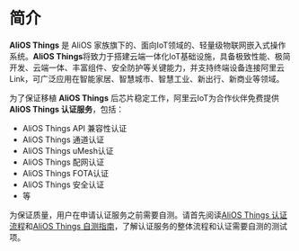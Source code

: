 # 简介
**AliOS Things** 是 AliOS 家族旗下的、面向IoT领域的、轻量级物联网嵌入式操作系统。**AliOS Things**将致力于搭建云端一体化IoT基础设施，具备极致性能、极简开发、云端一体、丰富组件、安全防护等关键能力，并支持终端设备连接阿里云Link，可广泛应用在智能家居、智慧城市、智慧工业、新出行、新商业等领域。

为了保证移植 **AliOS Things** 后芯片稳定工作，阿里云IoT为合作伙伴免费提供**AliOS Things 认证服务**，包括：

* AliOS Things API 兼容性认证
* AliOS Things 通道认证
* AliOS Things uMesh认证
* AliOS Things 配网认证
* AliOS Things FOTA认证
* AliOS Things 安全认证
* 等

为保证质量，用户在申请认证服务之前需要自测。请首先阅读[AliOS Things 认证流程](/Shaofa/AliOS-Things-Certification-Manual/wiki/Process.md)和[AliOS Things 自测指南](/Shaofa/AliOS-Things-Certification-Manual/wiki/Manual)，了解认证服务的整体流程和认证需要自测的测试项。
